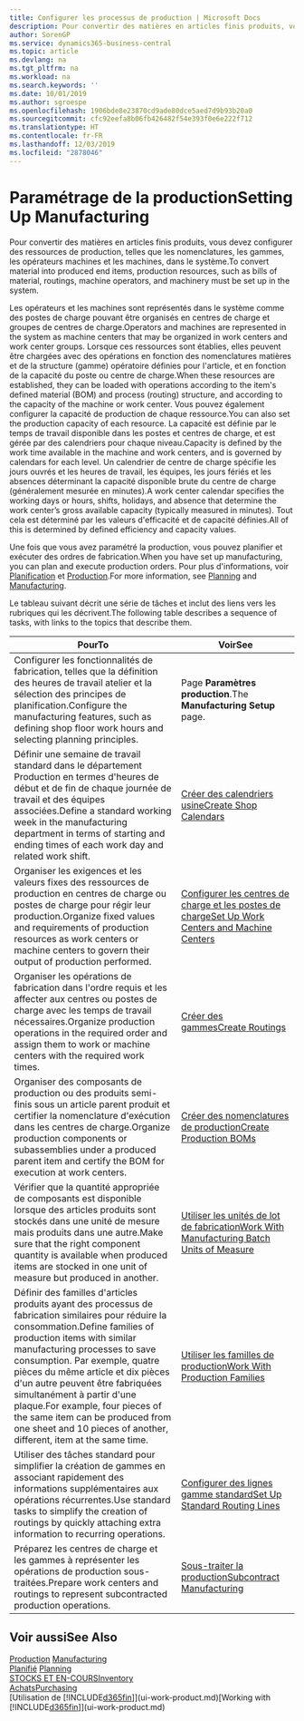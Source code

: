 ```yaml
---
title: Configurer les processus de production | Microsoft Docs
description: Pour convertir des matières en articles finis produits, vous devez configurer des ressources de production, telles que les nomenclatures, les gammes, les opérateurs machines et les machines, dans le système.
author: SorenGP
ms.service: dynamics365-business-central
ms.topic: article
ms.devlang: na
ms.tgt_pltfrm: na
ms.workload: na
ms.search.keywords: ''
ms.date: 10/01/2019
ms.author: sgroespe
ms.openlocfilehash: 1906bde8e23870cd9ade80dce5aed7d9b93b20a0
ms.sourcegitcommit: cfc92eefa8b06fb426482f54e393f0e6e222f712
ms.translationtype: HT
ms.contentlocale: fr-FR
ms.lasthandoff: 12/03/2019
ms.locfileid: "2878046"
---
```

# <a name="setting-up-manufacturing"></a><span data-ttu-id="7e428-103">Paramétrage de la production</span><span class="sxs-lookup"><span data-stu-id="7e428-103">Setting Up Manufacturing</span></span>
<span data-ttu-id="7e428-104">Pour convertir des matières en articles finis produits, vous devez configurer des ressources de production, telles que les nomenclatures, les gammes, les opérateurs machines et les machines, dans le système.</span><span class="sxs-lookup"><span data-stu-id="7e428-104">To convert material into produced end items, production resources, such as bills of material, routings, machine operators, and machinery must be set up in the system.</span></span>

<span data-ttu-id="7e428-105">Les opérateurs et les machines sont représentés dans le système comme des postes de charge pouvant être organisés en centres de charge et groupes de centres de charge.</span><span class="sxs-lookup"><span data-stu-id="7e428-105">Operators and machines are represented in the system as machine centers that may be organized in work centers and work center groups.</span></span> <span data-ttu-id="7e428-106">Lorsque ces ressources sont établies, elles peuvent être chargées avec des opérations en fonction des nomenclatures matières et de la structure (gamme) opératoire définies pour l'article, et en fonction de la capacité du poste ou centre de charge.</span><span class="sxs-lookup"><span data-stu-id="7e428-106">When these resources are established, they can be loaded with operations according to the item's defined material (BOM) and process (routing) structure, and according to the capacity of the machine or work center.</span></span> <span data-ttu-id="7e428-107">Vous pouvez également configurer la capacité de production de chaque ressource.</span><span class="sxs-lookup"><span data-stu-id="7e428-107">You can also set the production capacity of each resource.</span></span> <span data-ttu-id="7e428-108">La capacité est définie par le temps de travail disponible dans les postes et centres de charge, et est gérée par des calendriers pour chaque niveau.</span><span class="sxs-lookup"><span data-stu-id="7e428-108">Capacity is defined by the work time available in the machine and work centers, and is governed by calendars for each level.</span></span> <span data-ttu-id="7e428-109">Un calendrier de centre de charge spécifie les jours ouvrés et les heures de travail, les équipes, les jours fériés et les absences déterminant la capacité disponible brute du centre de charge (généralement mesurée en minutes).</span><span class="sxs-lookup"><span data-stu-id="7e428-109">A work center calendar specifies the working days or hours, shifts, holidays, and absence that determine the work center’s gross available capacity (typically measured in minutes).</span></span> <span data-ttu-id="7e428-110">Tout cela est déterminé par les valeurs d'efficacité et de capacité définies.</span><span class="sxs-lookup"><span data-stu-id="7e428-110">All of this is determined by defined efficiency and capacity values.</span></span>  

<span data-ttu-id="7e428-111">Une fois que vous avez paramétré la production, vous pouvez planifier et exécuter des ordres de fabrication.</span><span class="sxs-lookup"><span data-stu-id="7e428-111">When you have set up manufacturing, you can plan and execute production orders.</span></span> <span data-ttu-id="7e428-112">Pour plus d'informations, voir [Planification](production-planning.md) et [Production](production-manage-manufacturing.md).</span><span class="sxs-lookup"><span data-stu-id="7e428-112">For more information, see [Planning](production-planning.md) and [Manufacturing](production-manage-manufacturing.md).</span></span>  

 <span data-ttu-id="7e428-113">Le tableau suivant décrit une série de tâches et inclut des liens vers les rubriques qui les décrivent.</span><span class="sxs-lookup"><span data-stu-id="7e428-113">The following table describes a sequence of tasks, with links to the topics that describe them.</span></span>   

|<span data-ttu-id="7e428-114">**Pour**</span><span class="sxs-lookup"><span data-stu-id="7e428-114">**To**</span></span>|<span data-ttu-id="7e428-115">**Voir**</span><span class="sxs-lookup"><span data-stu-id="7e428-115">**See**</span></span>|  
|------------|-------------|  
|<span data-ttu-id="7e428-116">Configurer les fonctionnalités de fabrication, telles que la définition des heures de travail atelier et la sélection des principes de planification.</span><span class="sxs-lookup"><span data-stu-id="7e428-116">Configure the manufacturing features, such as defining shop floor work hours and selecting planning principles.</span></span>|<span data-ttu-id="7e428-117">Page **Paramètres production**.</span><span class="sxs-lookup"><span data-stu-id="7e428-117">The **Manufacturing Setup** page.</span></span>|  
|<span data-ttu-id="7e428-118">Définir une semaine de travail standard dans le département Production en termes d'heures de début et de fin de chaque journée de travail et des équipes associées.</span><span class="sxs-lookup"><span data-stu-id="7e428-118">Define a standard working week in the manufacturing department in terms of starting and ending times of each work day and related work shift.</span></span>|[<span data-ttu-id="7e428-119">Créer des calendriers usine</span><span class="sxs-lookup"><span data-stu-id="7e428-119">Create Shop Calendars</span></span>](production-how-to-create-work-center-calendars.md)|  
|<span data-ttu-id="7e428-120">Organiser les exigences et les valeurs fixes des ressources de production en centres de charge ou postes de charge pour régir leur production.</span><span class="sxs-lookup"><span data-stu-id="7e428-120">Organize fixed values and requirements of production resources as work centers or machine centers to govern their output of production performed.</span></span>|[<span data-ttu-id="7e428-121">Configurer les centres de charge et les postes de charge</span><span class="sxs-lookup"><span data-stu-id="7e428-121">Set Up Work Centers and Machine Centers</span></span>](production-how-to-set-up-work-and-machine-centers.md)|
|<span data-ttu-id="7e428-122">Organiser les opérations de fabrication dans l'ordre requis et les affecter aux centres ou postes de charge avec les temps de travail nécessaires.</span><span class="sxs-lookup"><span data-stu-id="7e428-122">Organize production operations in the required order and assign them to work or machine centers with the required work times.</span></span>|[<span data-ttu-id="7e428-123">Créer des gammes</span><span class="sxs-lookup"><span data-stu-id="7e428-123">Create Routings</span></span>](production-how-to-create-routings.md)|
|<span data-ttu-id="7e428-124">Organiser des composants de production ou des produits semi-finis sous un article parent produit et certifier la nomenclature d'exécution dans les centres de charge.</span><span class="sxs-lookup"><span data-stu-id="7e428-124">Organize production components or subassemblies under a produced parent item and certify the BOM for execution at work centers.</span></span>|[<span data-ttu-id="7e428-125">Créer des nomenclatures de production</span><span class="sxs-lookup"><span data-stu-id="7e428-125">Create Production BOMs</span></span>](production-how-to-create-production-boms.md)|
|<span data-ttu-id="7e428-126">Vérifier que la quantité appropriée de composants est disponible lorsque des articles produits sont stockés dans une unité de mesure mais produits dans une autre.</span><span class="sxs-lookup"><span data-stu-id="7e428-126">Make sure that the right component quantity is available when produced items are stocked in one unit of measure but produced in another.</span></span>|[<span data-ttu-id="7e428-127">Utiliser les unités de lot de fabrication</span><span class="sxs-lookup"><span data-stu-id="7e428-127">Work With Manufacturing Batch Units of Measure</span></span>](production-how-to-use-the-manufacturing-batch-unit-of-measure.md)|  
|<span data-ttu-id="7e428-128">Définir des familles d'articles produits ayant des processus de fabrication similaires pour réduire la consommation.</span><span class="sxs-lookup"><span data-stu-id="7e428-128">Define families of production items with similar manufacturing processes to save consumption.</span></span> <span data-ttu-id="7e428-129">Par exemple, quatre pièces du même article et dix pièces d'un autre peuvent être fabriquées simultanément à partir d'une plaque.</span><span class="sxs-lookup"><span data-stu-id="7e428-129">For example, four pieces of the same item can be produced from one sheet and 10 pieces of another, different, item at the same time.</span></span>|[<span data-ttu-id="7e428-130">Utiliser les familles de production</span><span class="sxs-lookup"><span data-stu-id="7e428-130">Work With Production Families</span></span>](production-how-work-family.md)|
|<span data-ttu-id="7e428-131">Utiliser des tâches standard pour simplifier la création de gammes en associant rapidement des informations supplémentaires aux opérations récurrentes.</span><span class="sxs-lookup"><span data-stu-id="7e428-131">Use standard tasks to simplify the creation of routings by quickly attaching extra information to recurring operations.</span></span>|[<span data-ttu-id="7e428-132">Configurer des lignes gamme standard</span><span class="sxs-lookup"><span data-stu-id="7e428-132">Set Up Standard Routing Lines</span></span>](production-how-set-up-standard-routing-lines.md)|  
|<span data-ttu-id="7e428-133">Préparez les centres de charge et les gammes à représenter les opérations de production sous-traitées.</span><span class="sxs-lookup"><span data-stu-id="7e428-133">Prepare work centers and routings to represent subcontracted production operations.</span></span>|[<span data-ttu-id="7e428-134">Sous-traiter la production</span><span class="sxs-lookup"><span data-stu-id="7e428-134">Subcontract Manufacturing</span></span>](production-how-to-subcontract-manufacturing.md)|  

## <a name="see-also"></a><span data-ttu-id="7e428-135">Voir aussi</span><span class="sxs-lookup"><span data-stu-id="7e428-135">See Also</span></span>
<span data-ttu-id="7e428-136">[Production](production-manage-manufacturing.md)  </span><span class="sxs-lookup"><span data-stu-id="7e428-136">[Manufacturing](production-manage-manufacturing.md)  </span></span>  
<span data-ttu-id="7e428-137">[Planifié](production-planning.md) </span><span class="sxs-lookup"><span data-stu-id="7e428-137">[Planning](production-planning.md) </span></span>  
[<span data-ttu-id="7e428-138">STOCKS ET EN-COURS</span><span class="sxs-lookup"><span data-stu-id="7e428-138">Inventory</span></span>](inventory-manage-inventory.md)  
[<span data-ttu-id="7e428-139">Achats</span><span class="sxs-lookup"><span data-stu-id="7e428-139">Purchasing</span></span>](purchasing-manage-purchasing.md)  
<span data-ttu-id="7e428-140">[Utilisation de [!INCLUDE[d365fin](includes/d365fin_md.md)]](ui-work-product.md)</span><span class="sxs-lookup"><span data-stu-id="7e428-140">[Working with [!INCLUDE[d365fin](includes/d365fin_md.md)]](ui-work-product.md)</span></span>

